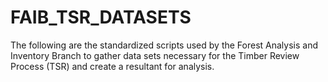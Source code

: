 # FAIB_TSR_DATASETS
The following are the standardized scripts used by the Forest Analysis and Inventory Branch  to gather data sets necessary for the Timber Review Process (TSR) and create a resultant for analysis.
